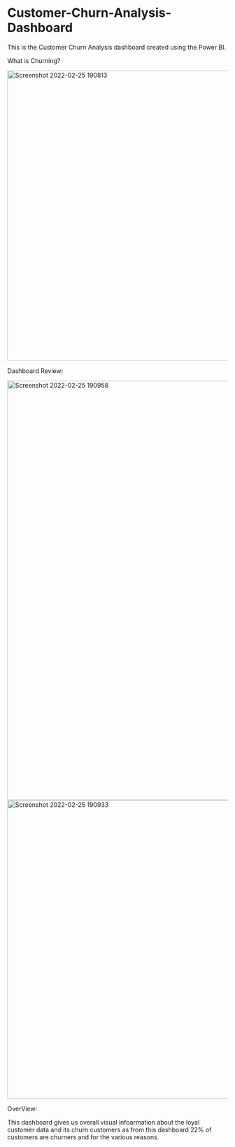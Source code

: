 # Customer-Churn-Analysis-Dashboard
This is the Customer Churn Analysis dashboard created using the Power BI.

What is Churning?

<img width="664" alt="Screenshot 2022-02-25 190813" src="https://user-images.githubusercontent.com/83118429/155724731-a2cd2248-1ff7-4d3c-b1ea-a3a9abd72b0b.png">

Dashboard Review:

<img width="959" alt="Screenshot 2022-02-25 190958" src="https://user-images.githubusercontent.com/83118429/155724978-2baaeca6-00de-4c2d-98c9-5dc6db5093d7.png">

<img width="683" alt="Screenshot 2022-02-25 190933" src="https://user-images.githubusercontent.com/83118429/155724991-f6880061-1423-4851-bcce-fe3dadb99f6f.png">

OverView:

This dashboard gives us overall visual infoarmation about the loyal customer data and its churn customers as from this dashboard 22% of customers are churners and for the various reasons.
